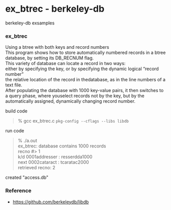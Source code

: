 ex_btrec - berkeley-db
===============

berkeley-db exsamples <br/>

### ex_btrec

Using a btree with both keys and record numbers <br/>
This program shows how to store automatically numbered records in a btree database, by setting its DB_RECNUM flag.  <br/>
This variety of database can locate a record in two ways: <br/>
either by specifying the key, or by specifying the dynamic logical “record number”<br/>
the relative location of the record in thedatabase, 
as in the line numbers of a text file.  <br/>
After populating the database with 1000 key-value pairs, it 
then switches to a query phase, 
where youselect records not by the key, 
but by the automatically assigned, 
dynamically changing record number.  <br/>


build code <br/>

> % gcc ex_btrec.c  `pkg-config --cflags --libs libdb` <br/>

run code <br/>

> % ./a.out <br/>
> ex_btrec: database contains 1000 records <br/>
> recno #> 1 <br/>
> k/d	0001addresser : resserdda1000 <br/>
> next	0002cataract : tcaratac2000 <br/>
> retrieved recno: 2 <br/>

created "access.db" <br/>

### Reference
- https://github.com/berkeleydb/libdb <br/>

